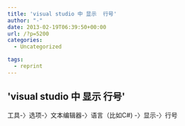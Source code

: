 ```yaml
---
title: 'visual studio 中 显示  行号'
author: "-"
date: 2013-02-19T06:39:50+00:00
url: /?p=5200
categories:
  - Uncategorized

tags:
  - reprint
---
```

## 'visual studio 中 显示  行号'
工具-〉选项-〉文本编辑器-〉语言（比如C#) -〉显示-〉行号